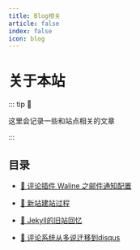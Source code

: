 ```yaml
---
title: Blog相关
article: false
index: false
icon: blog
---
```

# 关于本站
::: tip 🧩

这里会记录一些和站点相关的文章

:::

## 目录
- [📌 评论插件 Waline 之邮件通知配置](blog/waline-mail.md)

- [📌 新站建站过程](blog/about.md)

- [📌 Jekyll的旧站回忆](blog/jekyll.md)

- [📌 评论系统从多说迁移到disqus](blog/disqus.md)

